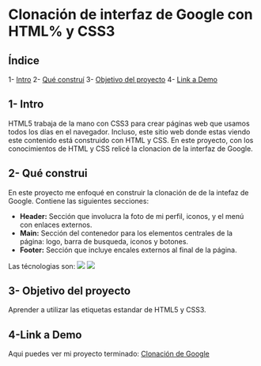 # Clonación de interfaz de Google con HTML% y CSS3

## **Índice**

1- [Intro](#)
2- [Qué construí](#)
3- [Objetivo del proyecto](#) 
4- [Link a Demo](#)

## 1- Intro
HTML5 trabaja de la mano con CSS3 para crear páginas web que usamos todos los días en el navegador. Incluso, este sitio web donde estas viendo este contenido está construido con HTML y CSS. En este proyecto, con los conocimientos de HTML y CSS relicé la clonacion de la interfaz de Google. 

## 2- Qué construi
En este proyecto me enfoqué en construir la clonación de de la intefaz de Google. Contiene las siguientes secciones:

+ **Header:** Sección que involucra la foto de mi perfil, iconos, y el menú con enlaces externos.
+ **Main:** Sección del contenedor para los elementos centrales de la página: logo, barra de busqueda, iconos y botones.
+ **Footer:** Sección que incluye encales externos al final de la página.

Las técnologias son:
<img src="https://img.shields.io/badge/CSS3-1572B6?style=for-the-badge&logo=css3&logoColor=white" />
<img src="https://img.shields.io/badge/HTML5-E34F26?style=for-the-badge&logo=html5&logoColor=white" />

## 3- Objetivo del proyecto
Aprender a utilizar las etiquetas estandar de HTML5 y CSS3.

## 4-Link a Demo
Aqui puedes ver mi proyecto terminado: [Clonación de Google](#)
